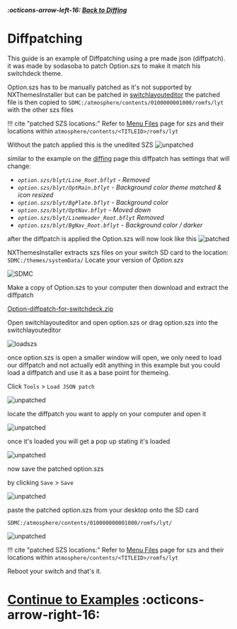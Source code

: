 ##### :octicons-arrow-left-16: [Back to Diffing](../diffing.md)

# Diffpatching

This guide is an example of Diffpatching using a pre made json (diffpatch).<br> 
it was made by sodasoba to patch Option.szs to make it match his switchdeck theme.

Option.szs has to be manually patched as it's not supported by NXThemesInstaller but can be patched in [switchlayouteditor](https://github.com/FuryBaguette/SwitchLayoutEditor/releases) the patched file is then copied to `SDMC:/atmosphere/contents/0100000001000/romfs/lyt` with the other szs files

!!! cite "patched SZS locations:"
	Refer to [Menu Files](../menu-files.md) page for szs and their locations within `atmosphere/contents/<TITLEID>/romfs/lyt`

Without the patch applied this is the unedited SZS
![unpatched](<00opt.jpg>)

similar to the example on the [diffing](../diffing.md) page this diffpatch has settings that will change:

 * _`option.szs/blyt/Line_Root.bflyt` - Removed_
 * _`option.szs/blyt/OptMain.bflyt` - Background color theme matched & icon resized_
 * _`option.szs/blyt/BgPlate.bflyt` - Background color_
 * _`option.szs/blyt/OptNav.bflyt` - Moved down_
 * _`option.szs/blyt/LineHeader_Root.bflyt` Removed_
 * _`option.szs/blyt/BgNav_Root.bflyt` - Background color / darker_

after the diffpatch is applied the Option.szs will now look like this
![patched](<01opt.png>)

NXThemesInstaller extracts szs files on your switch SD card to the location: `SDMC:/themes/systemData/` Locate your version of _Option.szs_

![SDMC](<01-sdmc.png>)

Make a copy of Option.szs to your computer then download and extract the diffpatch

[Option-diffpatch-for-switchdeck.zip](Option-diffpatch-for-switchdeck.zip)

Open switchlayouteditor and open option.szs or drag option.szs into the switchlayouteditor

![loadszs](<04-load-option.png>)


once option.szs is open a smaller window will open, we only need to load our diffpatch and not actually edit anything in this example but you could load a diffpatch and use it as a base point for themeing.

Click `Tools` > `Load JSON patch`

![unpatched](<05-load-diff-switchdeck.png>)


locate the diffpatch you want to apply on your computer and open it

![unpatched](<6-open-diff-switchdeck.png>)

once it's loaded you will get a pop up stating it's loaded

![unpatched](<7-loaded-diff-switchdeck.png>)

now save the patched option.szs

by clicking `Save` > `Save`

![unpatched](<8-loaded-diff-switchdeck.png>)


paste the patched option.szs from your desktop onto the SD card

`SDMC:/atmosphere/contents/010000000001000/romfs/lyt/`

![unpatched](<9-loaded-diff-switchdeck.png>)

!!! cite "patched SZS locations:"
	Refer to [Menu Files](../menu-files.md) page for szs and their locations within `atmosphere/contents/<TITLEID>/romfs/lyt`
	
Reboot your switch and that's it.

# [Continue to Examples](../examples/index.md) :octicons-arrow-right-16: